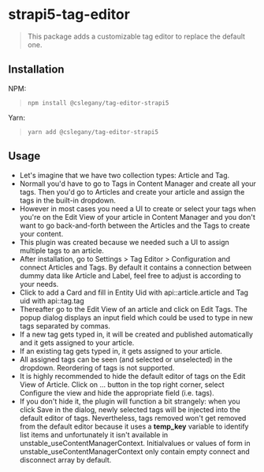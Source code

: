 # strapi5-tag-editor
> This package adds a customizable tag editor to replace the default one.

## Installation

NPM:

> `npm install @cslegany/tag-editor-strapi5`

Yarn:

> `yarn add @cslegany/tag-editor-strapi5`

## Usage
- Let's imagine that we have two collection types: Article and Tag.
- Normall you'd have to go to Tags in Content Manager and create all your tags. Then you'd go to Articles and create your article and assign the tags in the built-in dropdown.
- However in most cases you need a UI to create or select your tags when you're on the Edit View of your article in Content Manager and you don't want to go back-and-forth between the Articles and the Tags to create your content.
- This plugin was created because we needed such a UI to assign multiple tags to an article.
- After installation, go to Settings > Tag Editor > Configuration and connect Articles and Tags. By default it contains a connection between dummy data like Article and Label, feel free to adjust is according to your needs.
- Click to add a Card and fill in Entity Uid with api::article.article and Tag uid with api::tag.tag
- Thereafter go to the Edit View of an article and click on Edit Tags. The popup dialog displays an input field which could be used to
type in new tags separated by commas. 
- If a new tag gets typed in, it will be created and published automatically and it gets assigned to your article.
- If an existing tag gets typed in, it gets assigned to your article.
- All assigned tags can be seen (and selected or unselected) in the dropdown. Reordering of tags is not supported.
- It is highly recommended to hide the default editor of tags on the Edit View of Article. Click on ... button in the top right corner,
select Configure the view and hide the appropriate field (i.e. tags).
- If you don't hide it, the plugin will function a bit strangely: when you click Save in the dialog, newly selected tags will be injected into
the default editor of tags. Nevertheless, tags removed won't get removed from the default editor because it uses a __temp_key__ variable
to identify list items and unfortunately it isn't available in unstable_useContentManagerContext. Initialvalues or values of form in unstable_useContentManagerContext only contain empty connect and disconnect array by default.

